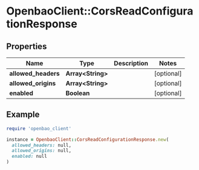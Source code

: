 # OpenbaoClient::CorsReadConfigurationResponse

## Properties

| Name | Type | Description | Notes |
| ---- | ---- | ----------- | ----- |
| **allowed_headers** | **Array&lt;String&gt;** |  | [optional] |
| **allowed_origins** | **Array&lt;String&gt;** |  | [optional] |
| **enabled** | **Boolean** |  | [optional] |

## Example

```ruby
require 'openbao_client'

instance = OpenbaoClient::CorsReadConfigurationResponse.new(
  allowed_headers: null,
  allowed_origins: null,
  enabled: null
)
```

